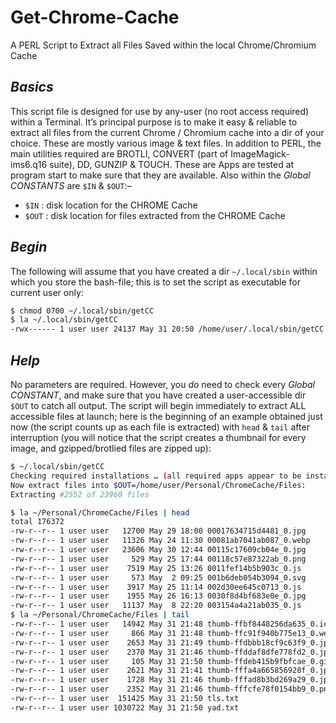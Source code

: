 # Get-Chrome-Cache
A PERL Script to Extract all Files Saved within the local Chrome/Chromium Cache

## *Basics*
This script file is designed for use by any-user (no root access required) within a Terminal. It’s principal purpose is to make it easy & reliable to extract all files from the current Chrome / Chromium cache into a dir of your choice. These are mostly various image & text files. In addition to PERL, the main utilities required are BROTLI, CONVERT (part of ImageMagick-ims6.q16 suite), DD, GUNZIP & TOUCH. These are Apps are tested at program start to make sure that they are available. Also within the *Global CONSTANTS* are `$IN` & `$OUT`:–

* `$IN` : disk location for the CHROME Cache
* `$OUT` : disk location for files extracted from the CHROME Cache

## *Begin*
The following will assume that you have created a dir `~/.local/sbin` within which you store the bash-file; this is to set the script as executable for current user only:

```bash
$ chmod 0700 ~/.local/sbin/getCC
$ la ~/.local/sbin/getCC
-rwx------ 1 user user 24137 May 31 20:50 /home/user/.local/sbin/getCC
```
## *Help*
No parameters are required. However, you *do* need to check every *Global CONSTANT*, and make sure that you have created a user-accessible dir `$OUT` to catch all output. The script will begin immediately to extract ALL accessible files at launch; here is the beginning of an example obtained just now (the script counts up as each file is extracted) with `head` & `tail` after interruption (you will notice that the script creates a thumbnail for every image, and gzipped/brotlied files are zipped up):

```bash
$ ~/.local/sbin/getCC
Checking required installations … (all required apps appear to be installed just fine)
Now extract files into $OUT=/home/user/Personal/ChromeCache/Files:
Extracting #2552 of 23960 files

$ la ~/Personal/ChromeCache/Files | head
total 176372
-rw-r--r-- 1 user user   12700 May 29 18:00 00017634715d4481_0.jpg
-rw-r--r-- 1 user user   11326 May 24 11:30 00081ab7041ab087_0.webp
-rw-r--r-- 1 user user   23606 May 30 12:44 00115c17609cb04e_0.jpg
-rw-r--r-- 1 user user     529 May 25 17:44 00118c57e87322ab_0.png
-rw-r--r-- 1 user user    7519 May 25 13:26 0011fef14b5b903c_0.js
-rw-r--r-- 1 user user     573 May  2 09:25 001b6deb054b3094_0.svg
-rw-r--r-- 1 user user    3917 May 25 11:14 002d30ee645c0713_0.js
-rw-r--r-- 1 user user    1955 May 26 16:13 0030f8d4bf683e0e_0.jpg
-rw-r--r-- 1 user user   11137 May  8 22:20 003154a4a21ab035_0.js
$ la ~/Personal/ChromeCache/Files | tail
-rw-r--r-- 1 user user   14942 May 31 21:48 thumb-ffbf8448256da635_0.ico
-rw-r--r-- 1 user user     866 May 31 21:48 thumb-ffc91f940b775e13_0.webp
-rw-r--r-- 1 user user    2653 May 31 21:49 thumb-ffdbbb18cf9c63f9_0.jpg
-rw-r--r-- 1 user user    2370 May 31 21:46 thumb-ffddaf8dfe778fd2_0.jpg
-rw-r--r-- 1 user user     105 May 31 21:50 thumb-ffdeb415b9fbfcae_0.gif
-rw-r--r-- 1 user user    2621 May 31 21:41 thumb-fffa4a665856928f_0.jpg
-rw-r--r-- 1 user user    1728 May 31 21:46 thumb-fffad8b3bd269a29_0.jpg
-rw-r--r-- 1 user user    2352 May 31 21:46 thumb-fffcfe78f0154bb9_0.png
-rw-r--r-- 1 user user  151425 May 31 21:50 tls.txt
-rw-r--r-- 1 user user 1030722 May 31 21:50 yad.txt
```
